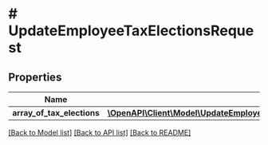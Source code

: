 # # UpdateEmployeeTaxElectionsRequest

## Properties

Name | Type | Description | Notes
------------ | ------------- | ------------- | -------------
**array_of_tax_elections** | [**\OpenAPI\Client\Model\UpdateEmployeeTaxElectionsRequestArrayOfTaxElectionsInner[]**](UpdateEmployeeTaxElectionsRequestArrayOfTaxElectionsInner.md) |  | [optional]

[[Back to Model list]](../../README.md#models) [[Back to API list]](../../README.md#endpoints) [[Back to README]](../../README.md)
